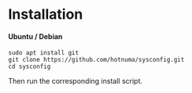 # Installation

#### Ubuntu / Debian
```
sudo apt install git
git clone https://github.com/hotnuma/sysconfig.git
cd sysconfig
```

Then run the corresponding install script.


